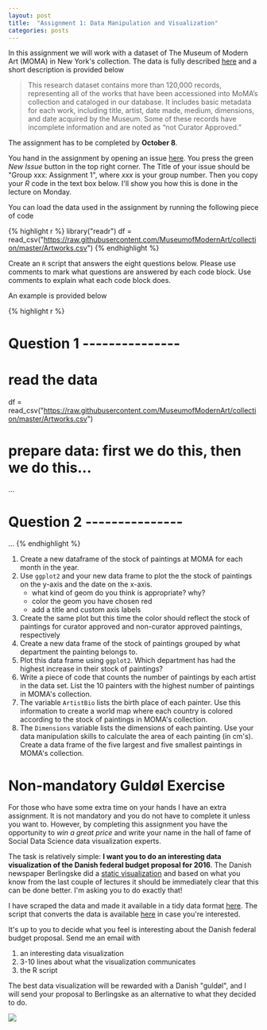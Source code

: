 ```yaml
---
layout: post
title:  "Assignment 1: Data Manipulation and Visualization"
categories: posts
---
```


In this assignment we will work with a dataset of The Museum of Modern Art (MOMA) in New York's collection. The data is fully described [here](https://github.com/MuseumofModernArt/collection) and a short description is provided below

> This research dataset contains more than 120,000 records, representing all of the works that have been accessioned into MoMA’s collection and cataloged in our database. It includes basic metadata for each work, including title, artist, date made, medium, dimensions, and date acquired by the Museum. Some of these records have incomplete information and are noted as “not Curator Approved.” 

The assignment has to be completed by **October 8**. 

You hand in the assignment by opening an issue [here](https://github.com/sebastianbarfort/sds/issues). You press the green *New Issue* button in the top right corner. The Title of your issue should be "Group xxx: Assignment 1", where *xxx* is your group number. Then you copy your *R* code in the text box below. I'll show you how this is done in the lecture on Monday. 

You can load the data used in the assignment by running the following piece of code


{% highlight r %}
library("readr")
df = read_csv("https://raw.githubusercontent.com/MuseumofModernArt/collection/master/Artworks.csv")
{% endhighlight %}

Create an `R` script that answers the eight questions below. Please use comments to mark what questions are answered by each code block. Use comments to explain what each code block does. 

An example is provided below


{% highlight r %}
# Question 1 ---------------
# read the data
df = read_csv("https://raw.githubusercontent.com/MuseumofModernArt/collection/master/Artworks.csv")

# prepare data: first we do this, then we do this...
...

# Question 2 ---------------

...
{% endhighlight %}

1. Create a new dataframe of the stock of paintings at MOMA for each month in the year. 
2. Use `ggplot2` and your new data frame to plot the the stock of paintings on the y-axis and the date on the x-axis. 
    - what kind of geom do you think is appropriate? why?
    - color the geom you have chosen red
    - add a title and custom axis labels 
3. Create the same plot but this time the color should reflect the stock of paintings for curator approved and non-curator approved paintings, respectively
4. Create a new data frame of the stock of paintings grouped by what department the painting belongs to.
5. Plot this data frame using `ggplot2`. Which department has had the highest increase in their stock of paintings?
6. Write a piece of code that counts the number of paintings by each artist in the data set. List the 10 painters with the highest number of paintings in MOMA's collection. 
7. The variable `ArtistBio` lists the birth place of each painter. Use this information to create a world map where each country is colored according to the stock of paintings in MOMA's collection. 
8. The `Dimensions` variable lists the dimensions of each painting. Use your data manipulation skills to calculate the area of each painting (in cm's). Create a data frame of the five largest and five smallest paintings in MOMA's collection. 


# Non-mandatory Guldøl Exercise

For those who have some extra time on your hands I have an extra assignment. It is not mandatory and you do not have to complete it unless you want to. However, by completing this assignment you have the opportunity to *win a great price* and write your name in the hall of fame of Social Data Science data visualization experts. 

The task is relatively simple: **I want you to do an interesting data visualization of the Danish federal budget proposal for 2016**. The Danish newspaper Berlingske did a [static visualization](http://www.b.dk/nationalt/grafisk-se-finansloven-i-hovedtraek) and based on what you know from the last couple of lectures it should be immediately clear that this can be done better. I'm asking you to do exactly that! 

I have scraped the data and made it available in a tidy data format [here](https://raw.githubusercontent.com/sebastianbarfort/sds/gh-pages/data/finanslov_tidy.csv). The script that converts the data is available [here](https://github.com/sebastianbarfort/sds/blob/gh-pages/scripts/tidy_finanslov.R) in case you're interested. 

It's up to you to decide what you feel is interesting about the Danish federal budget proposal. Send me an email with 

1. an interesting data visualization
2. 3-10 lines about what the visualization communicates
3. the R script

The best data visualization will be rewarded with a Danish "guldøl", and I will send your proposal to Berlingske as an alternative to what they decided to do. 

![](https://d1kga0hijum0zx.cloudfront.net/380x380/1005001.jpg)



  

